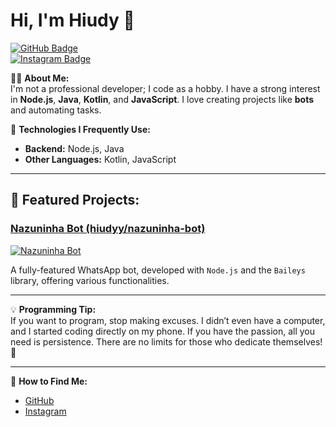 # Hi, I'm **Hiudy** 👋

[![GitHub Badge](https://img.shields.io/badge/-GitHub-181717?style=for-the-badge&logo=github&logoColor=white)](https://github.com/hiudyy)  
[![Instagram Badge](https://img.shields.io/badge/-Instagram-E4405F?style=for-the-badge&logo=Instagram&logoColor=white)](https://instagram.com/hiudyyy_)

👨‍💻 **About Me:**  
I'm not a professional developer; I code as a hobby. I have a strong interest in **Node.js**, **Java**, **Kotlin**, and **JavaScript**. I love creating projects like **bots** and automating tasks.

🔧 **Technologies I Frequently Use:**  
- **Backend:** Node.js, Java  
- **Other Languages:** Kotlin, JavaScript

---

## 🚀 **Featured Projects:**

### **[Nazuninha Bot (hiudyy/nazuninha-bot)](https://github.com/hiudyy/nazuninha-bot)**
[![Nazuninha Bot](https://github-readme-stats.vercel.app/api/pin/?username=hiudyy&repo=nazuninha-bot&show_owner=true&g=g)](https://github.com/hiudyy/nazuninha-bot)

A fully-featured WhatsApp bot, developed with `Node.js` and the `Baileys` library, offering various functionalities.

---

💡 **Programming Tip:**  
If you want to program, stop making excuses. I didn’t even have a computer, and I started coding directly on my phone. If you have the passion, all you need is persistence. There are no limits for those who dedicate themselves! 💪

---

💬 **How to Find Me:**  
- [GitHub](https://github.com/hiudyy)  
- [Instagram](https://instagram.com/hiudyyy_)
